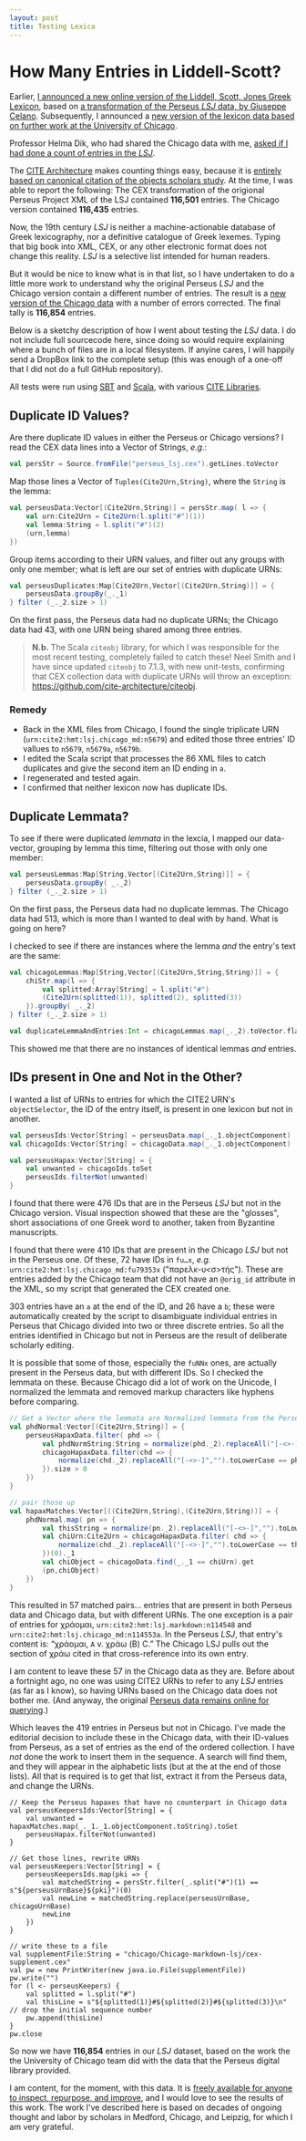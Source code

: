 ```yaml
---
layout: post
title: Testing Lexica
---
```


# How Many Entries in Liddell-Scott?

Earlier, [I announced a new online version of the Liddell, Scott, Jones Greek Lexicon](https://eumaeus.github.io/2018/10/30/lsj.html), based on [a transformation of the Perseus *LSJ* data, by Giuseppe Celano](https://github.com/gcelano/LSJ_GreekUnicode). Subsequently, I announced a [new version of the lexicon data based on further work at the University of Chicago](https://eumaeus.github.io/2018/11/05/chicago.html).

Professor Helma Dik, who had shared the Chicago data with me, [asked if I had done a count of entries in the *LSJ*](https://twitter.com/LogeionGkLat/status/1060182402272841728).

The [CITE Architecture](http://cite-architecture.github.io) makes counting things easy, because it is [entirely based on canonical citation of the objects scholars study](http://cite-architecture.github.io/about/whycitation/). At the time, I was able to report the following: The CEX transformation of the origional Perseus Project XML of the LSJ contained **116,501** entries. The Chicago version contained **116,435** entries.

Now, the 19th century *LSJ* is neither a machine-actionable database of Greek lexicography, nor a definitive catalogue of Greek lexemes. Typing that big book into XML, CEX, or any other electronic format does not change this reality. *LSJ* is a selective list intended for human readers.

But it would be nice to know what is in that list, so I have undertaken to do a little more work to understand why the original Perseus *LSJ* and the Chicago version contain a different number of entries. The result is a [new version of the Chicago data](https://github.com/Eumaeus/cite_lsj_cex) with a number of errors corrected. The final tally is **116,854** entries.

Below is a sketchy description of how I went about testing the *LSJ* data. I do not include full sourcecode here, since doing so would require explaining where a bunch of files are in a local filesystem. If anyine cares, I will happily send a DropBox link to the complete setup (this was enough of a one-off that I did not do a full GitHub repository).

All tests were run using [SBT](https://www.scala-sbt.org) and [Scala](https://www.scala-lang.org), with various [CITE Libraries](https://github.com/cite-architecture).


## Duplicate ID Values?

Are there duplicate ID values in either the Perseus or Chicago versions? I read the CEX data lines into a Vector of Strings, *e.g.*:

~~~ scala
val persStr = Source.fromFile("perseus_lsj.cex").getLines.toVector
~~~

Map those lines a Vector of `Tuples(Cite2Urn,String)`, where the `String` is the lemma:

~~~ scala
val perseusData:Vector[(Cite2Urn,String)] = persStr.map( l => {
	val urn:Cite2Urn = Cite2Urn(l.split("#")(1))
	val lemma:String = l.split("#")(2)
	(urn,lemma)		
})
~~~

Group items according to their URN values, and filter out any groups with only one member; what is left are our set of entries with duplicate URNs:

~~~ scala
val perseusDuplicates:Map[Cite2Urn,Vector[(Cite2Urn,String)]] = {
	perseusData.groupBy(_._1)
} filter (_._2.size > 1)
~~~

On the first pass, the Perseus data had no duplicate URNs; the Chicago data had 43, with one URN being shared among three entries.

> **N.b.** The Scala `citeobj` library, for which I was responsible for the most recent testing, completely failed to catch these! Neel Smith and I have since updated `citeobj` to 7.1.3, with new unit-tests, confirming that CEX collection data with duplicate URNs will throw an exception: <https://github.com/cite-architecture/citeobj>.

### Remedy

- Back in the XML files from Chicago, I found the single triplicate URN (`urn:cite2:hmt:lsj.chicago_md:n5679`) and edited those three entries' ID vallues to `n5679`, `n5679a`, `n5679b`. 
- I edited the Scala script that processes the 86 XML files to catch duplicates and give the second item an ID ending in `a`.
- I regenerated and tested again.
- I confirmed that neither lexicon now has duplicate IDs.

## Duplicate Lemmata?

To see if there were duplicated *lemmata* in the lexcia, I mapped our data-vector, grouping by lemma this time, filtering out those with only one member:

~~~ scala
val perseusLemmas:Map[String,Vector[(Cite2Urn,String)]] = {
	perseusData.groupBy( _._2)
} filter (_._2.size > 1)
~~~

On the first pass, the Perseus data had no duplicate lemmas. The Chicago data had 513, which is more than I wanted to deal with by hand. What is going on here?

I checked to see if there are instances where the lemma _and_ the entry's text are the same:

~~~ scala
val chicagoLemmas:Map[String,Vector[(Cite2Urn,String,String)]] = {
	chiStr.map(l => {
		val splitted:Array[String] = l.split("#")
		(Cite2Urn(splitted(1)), splitted(2), splitted(3))
	}).groupBy( _._2)
} filter (_._2.size > 1)

val duplicateLemmaAndEntries:Int = chicagoLemmas.map(_._2).toVector.flatten.groupBy(_._3).filter(_._2.size > 1).size
~~~

This showed me that there are no instances of identical lemmas _and_ entries.

## IDs present in One and Not in the Other?

I wanted a list of URNs to entries for which the CITE2 URN's `objectSelector`, the ID of the entry itself, is present in one lexicon but not in another. 

~~~ scala
val perseusIds:Vector[String] = perseusData.map(_._1.objectComponent)
val chicagoIds:Vector[String] = chicagoData.map(_._1.objectComponent)

val perseusHapax:Vector[String] = {
	val unwanted = chicagoIds.toSet
	perseusIds.filterNot(unwanted)
} 
~~~

I found that there were 476 IDs that are in the Perseus *LSJ* but not in the Chicago version. Visual inspection showed that these are the "glosses", short associations of one Greek word to another, taken from Byzantine manuscripts.

I found that there were 410 IDs that are present in the Chicago *LSJ* but not in the Perseus one. Of these, 72 have IDs in `fu…x`, *e.g.* `urn:cite2:hmt:lsj.chicago_md:fu79353x` ("παρελκ-υ<σ>τής"). These are entries added by the Chicago team that did not have an `@orig_id` attribute in the XML, so my script that generated the CEX created one. 

303 entries have an `a` at the end of the ID, and 26 have a `b`; these were automatically created by the script to disambiguate individual entries in Perseus that Chicago divided into two or three discrete entries. So all the entries identified in Chicago but not in Perseus are the result of deliberate scholarly editing.

It is possible that some of those, especially the `fuNNx` ones, are actually present in the Perseus data, but with different IDs. So I checked the lemmata on these. Because Chicago did a lot of work on the Unicode, I normalized the lemmata and removed markup characters like hyphens before comparing.

~~~ scala
// Get a Vector where the lemmata are Normalized lemmata from the Perseus Hapax Data (phdNormal)
val phdNormal:Vector[(Cite2Urn,String)] = {
	perseusHapaxData.filter( phd => {
		val phdNormString:String = normalize(phd._2).replaceAll("[-<>·]","").toLowerCase
		chicagoHapaxData.filter(chd => {
			normalize(chd._2).replaceAll("[-<>·]","").toLowerCase == phdNormString
		}).size > 0
	})
}

// pair those up
val hapaxMatches:Vector[((Cite2Urn,String),(Cite2Urn,String))] = {
	phdNormal.map( pn => {
		val thisString = normalize(pn._2).replaceAll("[-<>·]","").toLowerCase
		val chiUrn:Cite2Urn = chicagoHapaxData.filter( chd => {
			normalize(chd._2).replaceAll("[-<>·]","").toLowerCase == thisString
		})(0)._1
		val chiObject = chicagoData.find(_._1 == chiUrn).get
		(pn,chiObject)
	})
}
~~~

This resulted in 57 matched pairs… entries that are present in both Perseus data and Chicago data, but with different URNs. The one exception is a pair of entries for χράομαι, `urn:cite2:hmt:lsj.markdown:n114548` and `urn:cite2:hmt:lsj.chicago_md:n114553a`. In the Perseus *LSJ*, that entry's content is: “χράομαι, `A` v. χράω (B) C.” The Chicago LSJ pulls out the section of χράω cited in that cross-reference into its own entry.

I am content to leave these 57 in the Chicago data as they are. Before about a fortnight ago, no one was using CITE2 URNs to refer to any *LSJ* entries (as far as I know), so having URNs based on the Chicago data does not bother me. (And anyway, the original [Perseus data remains online for querying](https://eumaeus.github.io/2018/11/05/chicago.html).)

Which leaves the 419 entries in Perseus but not in Chicago. I've made the editorial decision to include these in the Chicago data, with their ID-values from Perseus, as a set of entries as the end of the ordered collection. I have *not* done the work to insert them in the sequence. A search will find them, and they will appear in the alphabetic lists (but at the at the end of those lists). All that is required is to get that list, extract it from the Perseus data, and change the URNs.

~~~
// Keep the Perseus hapaxes that have no counterpart in Chicago data 
val perseusKeepersIds:Vector[String] = {
	val unwanted = hapaxMatches.map(_._1._1.objectComponent.toString).toSet
	perseusHapax.filterNot(unwanted)
}

// Get those lines, rewrite URNs
val perseusKeepers:Vector[String] = {
	perseusKeepersIds.map(pki => {
		val matchedString = persStr.filter(_.split("#")(1) == s"${perseusUrnBase}${pki}")(0)
		val newLine = matchedString.replace(perseusUrnBase, chicagoUrnBase)
		newLine
	})
}

// write these to a file
val supplementFile:String = "chicago/Chicago-markdown-lsj/cex-supplement.cex"
val pw = new PrintWriter(new java.io.File(supplementFile))
pw.write("")
for (l <- perseusKeepers) {
	val splitted = l.split("#")
	val thisLine = s"${splitted(1)}#${splitted(2)}#${splitted(3)}\n" // drop the initial sequence number
	pw.append(thisLine)
}
pw.close
~~~ 

So now we have **116,854** entries in our *LSJ* dataset, based on the work the the University of Chicago team did with the data that the Perseus digital library provided.

I am content, for the moment, with this data. It is [freely available for anyone to inspect, repurpose, and improve](https://github.com/Eumaeus/cite_lsj_cex), and I would love to see the results of this work. The work I've described here is based on decades of ongoing thought and labor by scholars in Medford, Chicago, and Leipzig, for which I am very grateful. 